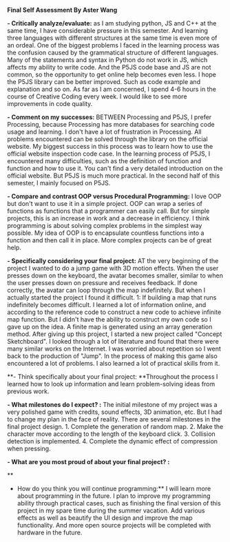 **Final Self Assessment By Aster Wang**

**- Critically analyze/evaluate:** as I am studying python, JS and C++ at the same time, I have considerable pressure in this semester. And learning three languages with different structures at the same time is even more of an ordeal. One of the biggest problems I faced in the learning process was the confusion caused by the grammatical structure of different languages.
Many of the statements and syntax in Python do not work in JS, which affects my ability to write code. And the P5JS code base and JS are not common, so the opportunity to get online help becomes even less. I hope the P5JS library can be better improved. Such as code example and explanation and so on.
As far as I am concerned, I spend 4-6 hours in the course of Creative Coding every week. I would like to see more improvements in code quality.


**- Comment on my successes:** BETWEEN Processing and P5JS, I prefer Processing, because Processing has more databases for searching code usage and learning. I don't have a lot of frustration in Processing. All problems encountered can be solved through the library on the official website. My biggest success in this process was to learn how to use the official website inspection code case. In the learning process of P5JS, I encountered many difficulties, such as the definition of function and function and how to use it. You can't find a very detailed introduction on the official website. But P5JS is much more practical. In the second half of this semester, I mainly focused on P5JS.


**- Compare and contrast OOP versus Procedural Programming:** I love OOP but don't want to use it in a simple project. OOP can wrap a series of functions as functions that a programmer can easily call. But for simple projects, this is an increase in work and a decrease in efficiency. I think programming is about solving complex problems in the simplest way possible. My idea of OOP is to encapsulate countless functions into a function and then call it in place. More complex projects can be of great help.


**- Specifically considering your final project:** AT the very beginning of the project I wanted to do a jump game with 3D motion effects. When the user presses down on the keyboard, the avatar becomes smaller, similar to when the user presses down on pressure and receives feedback. If done correctly, the avatar can loop through the map indefinitely. But when I actually started the project I found it difficult. 1: If building a map that runs indefinitely becomes difficult. I learned a lot of information online, and according to the reference code to construct a new code to achieve infinite map function. But I didn't have the ability to construct my own code so I gave up on the idea. A finite map is generated using an array generation method. After giving up this project, I started a new project called "Concept Sketchboard". I looked through a lot of literature and found that there were many similar works on the Internet. I was worried about repetition so I went back to the production of "Jump". In the process of making this game also encountered a lot of problems. I also learned a lot of practical skills from it.

**- Think specifically about your final project: **Throughout the process I learned how to look up information and learn problem-solving ideas from previous work.

**- What milestones do I expect? :** The initial milestone of my project was a very polished game with credits, sound effects, 3D animation, etc. But I had to change my plan in the face of reality. There are several milestones in the final project design. 1. Complete the generation of random map. 2. Make the character move according to the length of the keyboard click. 3. Collision detection is implemented. 4. Complete the dynamic effect of compression when pressing.


**- What are you most proud of about your final project? :**

**
- How do you think you will continue programming:** I will learn more about programming in the future. I plan to improve my programming ability through practical cases, such as finishing the final version of this project in my spare time during the summer vacation. Add various effects as well as beautify the UI design and improve the map functionality. And more open source projects will be completed with hardware in the future.
